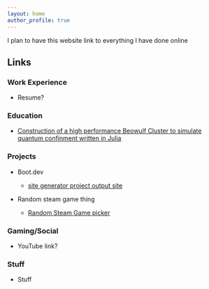```yaml
---
layout: home
author_profile: true
---
```


I plan to have this website link to everything I have done online

## Links

### Work Experience

- Resume?

### Education

- [Construction of a high performance Beowulf Cluster to simulate quantum confinment written in Julia](Julia_Beowulf)

### Projects

- Boot.dev

    - [site generator project output site](site-generator)

- Random steam game thing

    - [Random Steam Game picker](urban-couscous/index.html)

### Gaming/Social

- YouTube link?

### Stuff

- Stuff